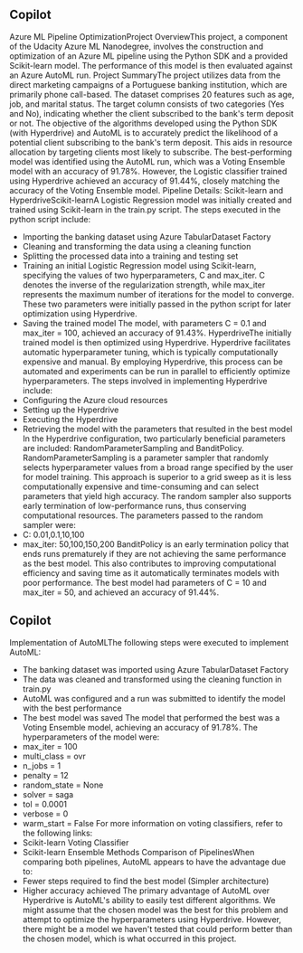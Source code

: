 ## Copilot
Azure ML Pipeline OptimizationProject OverviewThis project, a component of the Udacity Azure ML Nanodegree, involves the construction and optimization of an Azure ML pipeline using the Python SDK and a provided Scikit-learn model. The performance of this model is then evaluated against an Azure AutoML run.
Project SummaryThe project utilizes data from the direct marketing campaigns of a Portuguese banking institution, which are primarily phone call-based. The dataset comprises 20 features such as age, job, and marital status. The target column consists of two categories (Yes and No), indicating whether the client subscribed to the bank's term deposit or not.
The objective of the algorithms developed using the Python SDK (with Hyperdrive) and AutoML is to accurately predict the likelihood of a potential client subscribing to the bank's term deposit. This aids in resource allocation by targeting clients most likely to subscribe.
The best-performing model was identified using the AutoML run, which was a Voting Ensemble model with an accuracy of 91.78%. However, the Logistic classifier trained using Hyperdrive achieved an accuracy of 91.44%, closely matching the accuracy of the Voting Ensemble model.
Pipeline Details: Scikit-learn and HyperdriveScikit-learnA Logistic Regression model was initially created and trained using Scikit-learn in the train.py script. The steps executed in the python script include:
- Importing the banking dataset using Azure TabularDataset Factory
- Cleaning and transforming the data using a cleaning function
- Splitting the processed data into a training and testing set
- Training an initial Logistic Regression model using Scikit-learn, specifying the values of two hyperparameters, C and max_iter. C denotes the inverse of the regularization strength, while max_iter represents the maximum number of iterations for the model to converge. These two parameters were initially passed in the python script for later optimization using Hyperdrive.
- Saving the trained model
The model, with parameters C = 0.1 and max_iter = 100, achieved an accuracy of 91.43%.
HyperdriveThe initially trained model is then optimized using Hyperdrive. Hyperdrive facilitates automatic hyperparameter tuning, which is typically computationally expensive and manual. By employing Hyperdrive, this process can be automated and experiments can be run in parallel to efficiently optimize hyperparameters.
The steps involved in implementing Hyperdrive include:
- Configuring the Azure cloud resources
- Setting up the Hyperdrive
- Executing the Hyperdrive
- Retrieving the model with the parameters that resulted in the best model
In the Hyperdrive configuration, two particularly beneficial parameters are included: RandomParameterSampling and BanditPolicy.
RandomParameterSampling is a parameter sampler that randomly selects hyperparameter values from a broad range specified by the user for model training. This approach is superior to a grid sweep as it is less computationally expensive and time-consuming and can select parameters that yield high accuracy. The random sampler also supports early termination of low-performance runs, thus conserving computational resources. The parameters passed to the random sampler were:
- C: 0.01,0.1,10,100
- max_iter: 50,100,150,200
BanditPolicy is an early termination policy that ends runs prematurely if they are not achieving the same performance as the best model. This also contributes to improving computational efficiency and saving time as it automatically terminates models with poor performance.
The best model had parameters of C = 10 and max_iter = 50, and achieved an accuracy of 91.44%.
## Copilot
Implementation of AutoMLThe following steps were executed to implement AutoML:
- The banking dataset was imported using Azure TabularDataset Factory
- The data was cleaned and transformed using the cleaning function in train.py
- AutoML was configured and a run was submitted to identify the model with the best performance
- The best model was saved
The model that performed the best was a Voting Ensemble model, achieving an accuracy of 91.78%. The hyperparameters of the model were:
- max_iter = 100
- multi_class = ovr
- n_jobs = 1
- penalty = 12
- random_state = None
- solver = saga
- tol = 0.0001
- verbose = 0
- warm_start = False
For more information on voting classifiers, refer to the following links:
- Scikit-learn Voting Classifier
- Scikit-learn Ensemble Methods
Comparison of PipelinesWhen comparing both pipelines, AutoML appears to have the advantage due to:
- Fewer steps required to find the best model (Simpler architecture)
- Higher accuracy achieved
The primary advantage of AutoML over Hyperdrive is AutoML's ability to easily test different algorithms. We might assume that the chosen model was the best for this problem and attempt to optimize the hyperparameters using Hyperdrive. However, there might be a model we haven't tested that could perform better than the chosen model, which is what occurred in this project.
